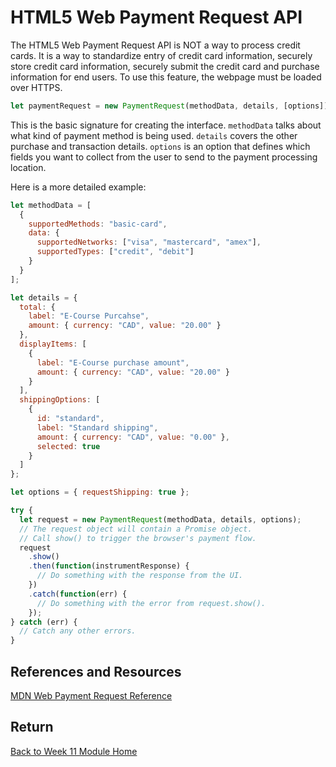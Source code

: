 # HTML5 Web Payment Request API

The HTML5 Web Payment Request API is NOT a way to process credit cards. It is a way to standardize entry of credit card information, securely store credit card information, securely submit the credit card and purchase information for end users. To use this feature, the webpage must be loaded over HTTPS.

```js
let paymentRequest = new PaymentRequest(methodData, details, [options]);
```

This is the basic signature for creating the interface. `methodData` talks about what kind of payment method is being used. `details` covers the other purchase and transaction details. `options` is an option that defines which fields you want to collect from the user to send to the payment processing location.

Here is a more detailed example:

```js
let methodData = [
  {
    supportedMethods: "basic-card",
    data: {
      supportedNetworks: ["visa", "mastercard", "amex"],
      supportedTypes: ["credit", "debit"]
    }
  }
];

let details = {
  total: {
    label: "E-Course Purcahse",
    amount: { currency: "CAD", value: "20.00" }
  },
  displayItems: [
    {
      label: "E-Course purchase amount",
      amount: { currency: "CAD", value: "20.00" }
    }
  ],
  shippingOptions: [
    {
      id: "standard",
      label: "Standard shipping",
      amount: { currency: "CAD", value: "0.00" },
      selected: true
    }
  ]
};

let options = { requestShipping: true };

try {
  let request = new PaymentRequest(methodData, details, options);
  // The request object will contain a Promise object.
  // Call show() to trigger the browser's payment flow.
  request
    .show()
    .then(function(instrumentResponse) {
      // Do something with the response from the UI.
    })
    .catch(function(err) {
      // Do something with the error from request.show().
    });
} catch (err) {
  // Catch any other errors.
}
```

## References and Resources

[MDN Web Payment Request Reference](https://developer.mozilla.org/en-US/docs/Web/API/PaymentRequest/PaymentRequest)

## Return

[Back to Week 11 Module Home](./README.md)
